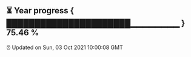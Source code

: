 ⏳ Year progress { ██████████████████████▁▁▁▁▁▁▁▁ } 75.46 %
---
⏰ Updated on Sun, 03 Oct 2021 10:00:08 GMT

